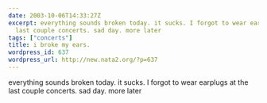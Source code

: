 ```yaml
---
date: 2003-10-06T14:33:27Z
excerpt: everything sounds broken today. it sucks. I forgot to wear earplugs at the
  last couple concerts. sad day. more later
tags: ["concerts"]
title: i broke my ears.
wordpress_id: 637
wordpress_url: http://new.nata2.org/?p=637
---
```


everything sounds broken today. it sucks. I forgot to wear earplugs at the last couple concerts. sad day. more later
